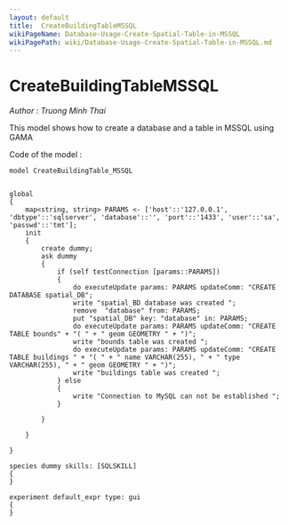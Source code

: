 ```yaml
---
layout: default
title:  CreateBuildingTableMSSQL
wikiPageName: Database-Usage-Create-Spatial-Table-in-MSSQL
wikiPagePath: wiki/Database-Usage-Create-Spatial-Table-in-MSSQL.md
---
```

[//]: # (keyword|statement_remove)
[//]: # (keyword|statement_put)
[//]: # (keyword|skill_SQLSKILL)
[//]: # (keyword|concept_database)
#  CreateBuildingTableMSSQL


_Author : Truong Minh Thai_

This model shows how to create a database and a table in MSSQL using GAMA
 

Code of the model : 

```
model CreateBuildingTable_MSSQL


global
{
	map<string, string> PARAMS <- ['host'::'127.0.0.1', 'dbtype'::'sqlserver', 'database'::'', 'port'::'1433', 'user'::'sa', 'passwd'::'tmt'];
	init
	{
		create dummy;
		ask dummy
		{
			if (self testConnection [params::PARAMS])
			{
				do executeUpdate params: PARAMS updateComm: "CREATE DATABASE spatial_DB";
				write "spatial_BD database was created ";
				remove  "database" from: PARAMS;
				put "spatial_DB" key: "database" in: PARAMS;
				do executeUpdate params: PARAMS updateComm: "CREATE TABLE bounds" + "( " + " geom GEOMETRY " + ")";
				write "bounds table was created ";
				do executeUpdate params: PARAMS updateComm: "CREATE TABLE buildings " + "( " + " name VARCHAR(255), " + " type VARCHAR(255), " + " geom GEOMETRY " + ")";
				write "buildings table was created ";
			} else
			{
				write "Connection to MySQL can not be established ";
			}

		}

	}

}

species dummy skills: [SQLSKILL]
{
}

experiment default_expr type: gui
{
}
```
